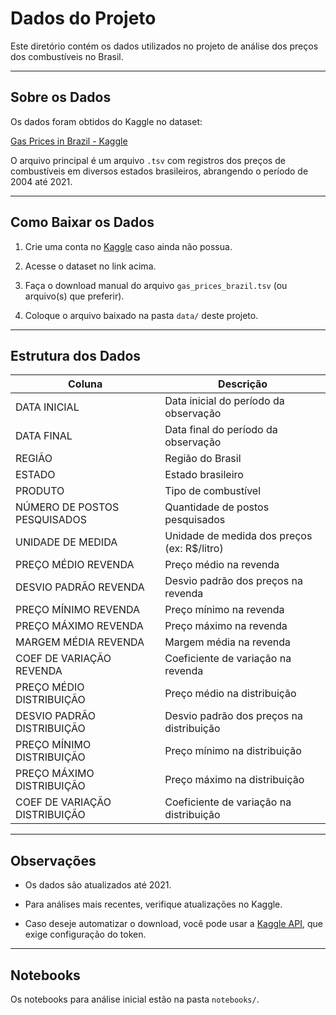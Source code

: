 # Dados do Projeto

Este diretório contém os dados utilizados no projeto de análise dos preços dos combustíveis no Brasil.

---

## Sobre os Dados

Os dados foram obtidos do Kaggle no dataset:

[Gas Prices in Brazil - Kaggle](https://www.kaggle.com/datasets/matheusfreitag/gas-prices-in-brazil)

O arquivo principal é um arquivo `.tsv` com registros dos preços de combustíveis em diversos estados brasileiros, abrangendo o período de 2004 até 2021.

---

## Como Baixar os Dados

1. Crie uma conta no [Kaggle](https://www.kaggle.com/) caso ainda não possua.

2. Acesse o dataset no link acima.

3. Faça o download manual do arquivo `gas_prices_brazil.tsv` (ou arquivo(s) que preferir).

4. Coloque o arquivo baixado na pasta `data/` deste projeto.

---

## Estrutura dos Dados

| Coluna                        | Descrição                                       |
|-------------------------------|-------------------------------------------------|
| DATA INICIAL                  | Data inicial do período da observação           |
| DATA FINAL                    | Data final do período da observação             |
| REGIÃO                        | Região do Brasil                                |
| ESTADO                        | Estado brasileiro                               |
| PRODUTO                       | Tipo de combustível                             |
| NÚMERO DE POSTOS PESQUISADOS  | Quantidade de postos pesquisados                |
| UNIDADE DE MEDIDA             | Unidade de medida dos preços (ex: R$/litro)     |
| PREÇO MÉDIO REVENDA           | Preço médio na revenda                          |
| DESVIO PADRÃO REVENDA         | Desvio padrão dos preços na revenda             |
| PREÇO MÍNIMO REVENDA          | Preço mínimo na revenda                         |
| PREÇO MÁXIMO REVENDA          | Preço máximo na revenda                         |
| MARGEM MÉDIA REVENDA          | Margem média na revenda                         |
| COEF DE VARIAÇÃO REVENDA      | Coeficiente de variação na revenda              |
| PREÇO MÉDIO DISTRIBUIÇÃO      | Preço médio na distribuição                     |
| DESVIO PADRÃO DISTRIBUIÇÃO    | Desvio padrão dos preços na distribuição        |
| PREÇO MÍNIMO DISTRIBUIÇÃO     | Preço mínimo na distribuição                    |
| PREÇO MÁXIMO DISTRIBUIÇÃO     | Preço máximo na distribuição                    |
| COEF DE VARIAÇÃO DISTRIBUIÇÃO | Coeficiente de variação na distribuição         |

---

## Observações

- Os dados são atualizados até 2021.

- Para análises mais recentes, verifique atualizações no Kaggle.

- Caso deseje automatizar o download, você pode usar a [Kaggle API](https://www.kaggle.com/docs/api), que exige configuração do token.

---

## Notebooks

Os notebooks para análise inicial estão na pasta `notebooks/`.

